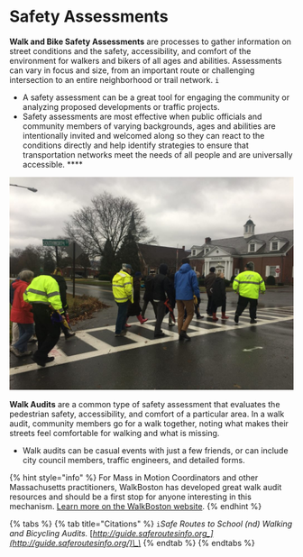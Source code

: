 # Safety Assessments

**Walk and Bike Safety Assessments** are processes to gather information on street conditions and the safety, accessibility, and comfort of the environment for walkers and bikers of all ages and abilities. Assessments can vary in focus and size, from an important route or challenging intersection to an entire neighborhood or trail network. `i` 

* A safety assessment can be a great tool for engaging the community or analyzing proposed developments or traffic projects.  
* Safety assessments are most effective when public officials and community members of varying backgrounds, ages and abilities are intentionally invited and welcomed along so they can react to the conditions directly and help identify strategies to ensure that transportation networks meet the needs of all people and are universally accessible. **** 

![Age-Friendly Walk Audit in Williamstown, MA. Image Credit: WalkBoston](../../.gitbook/assets/img_7321-1024x768.jpg)

**Walk Audits** are a common type of safety assessment that evaluates the pedestrian safety, accessibility, and comfort of a particular area. In a walk audit, community members go for a walk together, noting what makes their streets feel comfortable for walking and what is missing. 

* Walk audits can be casual events with just a few friends, or can include city council members, traffic engineers, and detailed forms.  

{% hint style="info" %}
For Mass in Motion Coordinators and other Massachusetts practitioners, WalkBoston has developed great walk audit resources and should be a first stop for anyone interesting in this mechanism. [Learn more on the WalkBoston website](https://walkboston.org/what-we-do/walkable-communities/).
{% endhint %}

{% tabs %}
{% tab title="Citations" %}
`i`_Safe Routes to School \(nd\) Walking and Bicycling Audits._ [_http://guide.saferoutesinfo.org_](http://guide.saferoutesinfo.org/)\_\_
{% endtab %}
{% endtabs %}

